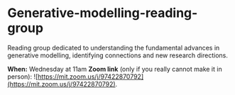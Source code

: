 # Generative-modelling-reading-group

Reading group dedicated to understanding the fundamental advances in generative modelling, identifying connections and new research directions.

**When:** Wednesday at 11am
**Zoom link** (only if you really cannot make it in person): ![https://mit.zoom.us/j/97422870792](https://mit.zoom.us/j/97422870792).


